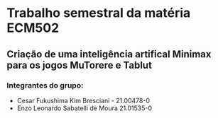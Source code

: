 # Trabalho semestral da matéria ECM502

## Criação de uma inteligência artifical Minimax para os jogos MuTorere e Tablut

### Integrantes do grupo:
* Cesar Fukushima Kim Bresciani - 21.00478-0
* Enzo Leonardo Sabatelli de Moura 21.01535-0   

